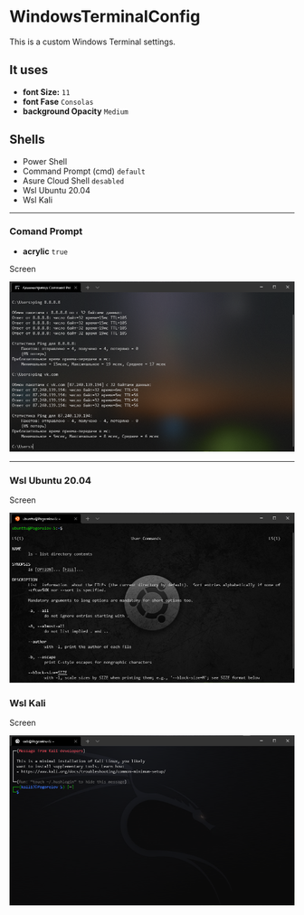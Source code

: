 # WindowsTerminalConfig
This is a custom Windows Terminal settings.

## It uses
+ **font Size:** `11`
+ **font Fase** `Consolas`
+ **background Opacity** `Medium`

## Shells
+ Power Shell
+ Command Prompt (cmd) `default`
+ Asure Cloud Shell `desabled`
+ Wsl Ubuntu 20.04
+ Wsl Kali

---
### Comand Prompt
+ **acrylic** `true`

Screen

<img src="assets/img/cmd_screen.png">

---
### Wsl Ubuntu 20.04

Screen

<img src="assets/img/ubuntu_screen.png">


### Wsl Kali

Screen

<img src="assets/img/kali_screen.png">